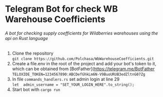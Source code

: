 # Telegram Bot for check WB Warehouse Coefficients
###### A bot for checking supply coefficients for Wildberries warehouses using the api on Rust language

 1. Clone the repository  
 ```git clone https://github.com/Polchasa/WbWarehouseCoefficients.git``` 
 2. Create a file.env in the root of the project and add your bot's token to it, which can be obtained from [BotFather](https://telegram.me/BotFather  
 ```TELOXIDE_TOKEN=1234567890:ABCDefGhkLm6N-V9BuoURUB3edZltnG07Zg```
 3. In file `commands_handlers.rs` set admin login at line 29  
 `let  admin_username = "SET_YOUR_LOGIN_HERE".to_string();`
 4. Start bot with `cargo run`
